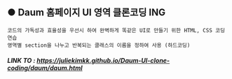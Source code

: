 ## ● Daum 홈페이지 UI 영역 클론코딩 ING

```
코드의 가독성과 효율성을 우선시 하여 완벽하게 똑같은 UI로 만들기 위한 HTML, CSS 코딩 연습
영역별 section을 나누고 반복되는 클래스의 이름을 정하여 사용 (하드코딩)
```

##### LINK TO : https://juliekimkk.github.io/Daum-UI-clone-coding/daum/daum.html

